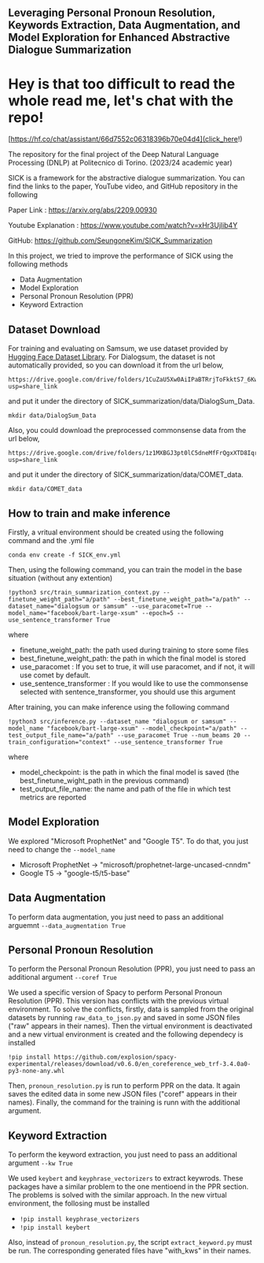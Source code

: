 ## Leveraging Personal Pronoun Resolution, Keywords Extraction, Data Augmentation, and Model Exploration for Enhanced Abstractive Dialogue Summarization
# Hey is that too difficult to read the whole read me, let's chat with the repo!
[https://hf.co/chat/assistant/66d7552c06318396b70e04d4](click_here!)

The repository for the final project of the Deep Natural Language Processing (DNLP) at Politecnico di Torino. (2023/24 academic year)

SICK is a framework for the abstractive dialogue summarization. You can find the links to the paper, YouTube video, and GitHub repository in the following

Paper Link : https://arxiv.org/abs/2209.00930

Youtube Explanation : https://www.youtube.com/watch?v=xHr3Ujlib4Y

GitHub: https://github.com/SeungoneKim/SICK_Summarization

In this project, we tried to improve the performance of SICK using the following methods
- Data Augmentation
- Model Exploration
- Personal Pronoun Resolution (PPR)
- Keyword Extraction

## Dataset Download
For training and evaluating on Samsum, we use dataset provided by [Hugging Face Dataset Library](https://github.com/huggingface/datasets). For Dialogsum, the dataset is not automatically provided, so you can download it from the url below,
```
https://drive.google.com/drive/folders/1CuZaU5Xw0AiIPaBTRrjToFkktS7_6KwG?usp=share_link
```
and put it under the directory of SICK_summarization/data/DialogSum_Data.
```
mkdir data/DialogSum_Data
```

Also, you could download the preprocessed commonsense data from the url below,
```
https://drive.google.com/drive/folders/1z1MXBGJ3pt0lC5dneMfFrQgxXTD8Iqrr?usp=share_link
```
and put it under the directory of SICK_summarization/data/COMET_data.
```
mkdir data/COMET_data
```

## How to train and make inference
Firstly, a vritual environment should be created using the following command and the .yml file
```
conda env create -f SICK_env.yml
```
Then, using the following command, you can train the model in the base situation (without any extention)
```
!python3 src/train_summarization_context.py --finetune_weight_path="a/path" --best_finetune_weight_path="a/path" --dataset_name="dialogsum or samsum" --use_paracomet=True --model_name="facebook/bart-large-xsum" --epoch=5 --use_sentence_transformer True
```
where
- finetune_weight_path: the path used during training to store some files
- best_finetune_weight_path: the path in which the final model is stored
- use_paracomet : If you set to true, it will use paracomet, and if not, it will use comet by default.
- use_sentence_transformer : If you would like to use the commonsense selected with sentence_transformer, you should use this argument

After training, you can make inference using the following command
```
!python3 src/inference.py --dataset_name "dialogsum or samsum" --model_name "facebook/bart-large-xsum" --model_checkpoint="a/path" --test_output_file_name="a/path" --use_paracomet True --num_beams 20 --train_configuration="context" --use_sentence_transformer True
```
where
- model_checkpoint: is the path  in which the final model is saved (the best_finetune_wight_path in the previous command)
- test_output_file_name: the name and path of the file in which test metrics are reported

## Model Exploration
We explored "Microsoft ProphetNet" and "Google T5". To do that, you just need to change the ```--model_name```
- Microsoft ProphetNet -> "microsoft/prophetnet-large-uncased-cnndm"
- Google T5 -> "google-t5/t5-base"

## Data Augmentation
To perform data augmentation, you just need to pass an additional arguemnt ```--data_augmentation True```

## Personal Pronoun Resolution
To perform the Personal Pronoun Resolution (PPR), you just need to pass an additional argument ```--coref True```

We used a specific version of Spacy to perform Personal Pronoun Resolution (PPR). This version has conflicts with the previous virtual environment. To solve the conflicts, firstly, data is sampled from the original datasets by running ```raw_data_to_json.py``` and saved in some JSON files ("raw" appears in their names). Then the virtual environment is deactivated and a new virtual environment is created and the following dependecy is installed

```!pip install https://github.com/explosion/spacy-experimental/releases/download/v0.6.0/en_coreference_web_trf-3.4.0a0-py3-none-any.whl```

Then, ```pronoun_resolution.py``` is run to perform PPR on the data. It again saves the edited data in some new JSON files ("coref" appears in their names). Finally, the command for the training is runn with the additional argument.

## Keyword Extraction
To perform the keyword extraction, you just need to pass an additional argument ```--kw True```

We used ```keybert``` and ```keyphrase_vectorizers``` to extract keywrods. These packages have a similar problem to the one mentioend in the PPR section. The problems is solved with the similar approach. In the new virtual environment, the follosing must be installed
- ```!pip install keyphrase_vectorizers```
- ```!pip install keybert```

Also, instead of ```pronoun_resolution.py```, the script ```extract_keyword.py``` must be run. The corresponding generated files have "with_kws" in their names.
